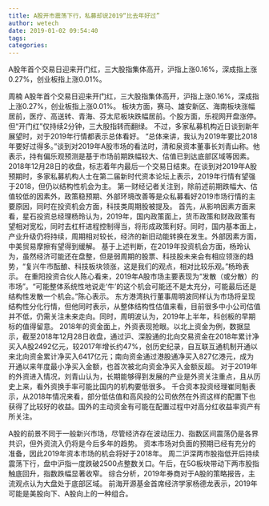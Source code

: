 ```yaml
---
title: A股开市震荡下行，私募却说2019“比去年好过”
author: wetech
date: 2019-01-02 09:54:40
tags: 
categories: 
---
```

A股年首个交易日迎来开门红，三大股指集体高开，沪指上涨0.16%，深成指上涨0.27%，创业板指上涨0.01%。
<!-- more -->
周楠
A股年首个交易日迎来开门红，三大股指集体高开，沪指上涨0.16%，深成指上涨0.27%，创业板指上涨0.01%。
板块方面，赛马、雄安新区、海南板块涨幅居前，医疗、高送转、青海、芬太尼板块跌幅居前。个股方面，乐视网开盘涨停。但“开门红”仅持续2分钟，三大股指转而翻绿。
不过，多家私募机构近日谈到新年展望时，对于2019年行情都表示总体看好。
“总体来讲，我认为2019年要比2018年要好过得多。”谈到对2019年A股市场的看法时，清和泉资本董事长刘青山称。他表示，持有偏乐观预测是基于市场前期跌幅较大、估值已到达底部区域等因素。
2018年12月28日的收盘，标志着年内最后一个交易日结束。在谈到对2019年A股预期时，多家私募机构人士在第二届新时代资本论坛上表示，2019年行情有望强于2018，但仍以结构性机会为主。
第一财经记者关注到，除前述前期跌幅大、估值较低的因素外，政策稳预期、外部环境改善等是众私募看好2019市场行情的主要原因，同时在投资机会方面，科技类周期股被提及。
首先，从影响因素方面来看，星石投资总经理杨玲认为，2019年，国内政策面上，货币政策和财政政策有望相对宽松，同时去杠杆进程控制得当，将形成政策利好。同时，国内基本面上，产业升级仍将持续，周期相对较长，经济的新旧动能转换在发生。外部因素方面，中美贸易摩擦有望得到缓解。
基于上述判断，在2019年投资机会方面，杨玲认为，虽然经济可能还在盘整，但是弱周期的股票、科技股未来会有相应领涨的趋势，“复兴牛市酝酿、科技板块领涨，这是我们的观点，相对比较乐观。”杨玲表示。
在重阳投资合伙人陈心看来，2019年A股市场主要表现为“发散（或分散）的市场”。“可能整体系统性地说走‘牛’的这个机会可能还不是太充分，可能最后还是结构性发散一个机会。”陈心表示。
东方港湾执行董事周明波同样认为市场将呈现结构性分化行情，但他同时表示，从整体结构性估值来看，目前很多中小公司估值并不低，仍需关注未来走向。同时，周明波认为，2019年上半年，科创板的早期标的值得留意。
2018年的资金面上，外资表现抢眼。以北上资金为例，数据显示，截至2018年12月28日收盘，通过沪、深股通的北向交易资金在2018年累计净买入A股2492亿元，较2017年增长约47%，创历史纪录，自互联互通机制开通以来北向资金累计净买入6417亿元；南向资金通过港股通净买入827亿港元，成为开通以来年度最小净买入金额，也首次被北向资金净买入金额反超。
对于2019年的外资进入情况，刘青山认为，长期能够得到发展的产业是外资关注重点，且从历史上来，看外资换手率可能比国内的机构要低很多。
千合资本投资经理崔同魁表示，从2018年情况来看，部分低估值和高风投的公司依然在外资这样的配置下也获得了比较好的收益。国外的主动资金有可能在配置过程中对高分红收益率资产有所关注。
 
 
A股的前景不同于一般新兴市场，尽管经济存在波动压力、指数区间震荡仍是各界共识，但外资流入仍将是今后多年的趋势。
资本市场对负面的预期已经有充分的准备，因此2019年资本市场的机会将好于2018年。
周二沪深两市股指低开后持续震荡下行，盘中沪指一度跌破2500点整数关口。午后，在5G板块带动下两市股指触底回升，指数跌幅显著收窄。
综合分析，2019年券商对于A股的策略报告，主流观点认为大盘处于底部区域。
前海开源基金首席经济学家杨德龙表示，2019年可能是美股向下、A股向上的一种组合。
